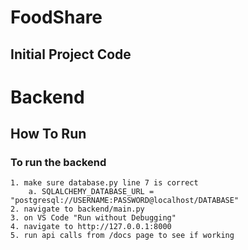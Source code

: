 # FoodShare

## Initial Project Code

# Backend
## How To Run
### To run the backend
    1. make sure database.py line 7 is correct
        a. SQLALCHEMY_DATABASE_URL = "postgresql://USERNAME:PASSWORD@localhost/DATABASE"
    2. navigate to backend/main.py
    3. on VS Code "Run without Debugging"
    4. navigate to http://127.0.0.1:8000
    5. run api calls from /docs page to see if working